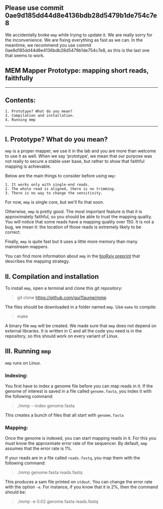 ## Please use commit 0ae9d185dd44d8e4136bdb28d5479b1de754c7e8 ##

We accidentally broke `mmp` while trying to update it. We are
really sorry for the inconvenience. We are fixing everything
as fast as we can. In the meantime, we recommend you use commit
0ae9d185dd44d8e4136bdb28d5479b1de754c7e8, as this is the last
one that seems to work.


## MEM Mapper Prototype: mapping short reads, faithfully ##
---
## Contents: ##
    1. Prototype? What do you mean?
    3. Compilation and installation.
    4. Running mmp

---
## I. Prototype? What do you mean? ##

`mmp` is a proper mapper, we use it in the lab and you are more than
welcome to use it as well. When we say ‘prototype’, we mean that
our purpose was not really to secure a stable user base, but rather to
show that faithful mapping is achievable.

Below are the main things to consider before using `mmp`:

    1. It works only with single-end reads.
    2. The whole read is aligned, there is no trimming.
    3. There is no way to change the sensitivity.

For now, `mmp` is single core, but we'll fix that soon.

Otherwise, `mmp` is pretty good. The most important feature is that it
is approximately faithful, so you should be able to trust the mapping
quality. You will notice that some reads have a mapping quality over 150.
It is not a bug, we mean it: the location of those reads is extremely
likely to be correct.

Finally, `mmp` is quite fast but it uses a little more memory than
many mainstream mappers.

You can find more information about `mmp` in the
[bioRxiv preprint](https://www.biorxiv.org/content/10.1101/2020.02.10.942599v1)
that describes the mapping strategy.


II. Compilation and installation
---------------------------------

To install `mmp`, open a terminal and clone this git repository:

 > git clone https://github.com/gui11aume/mmp

The files should be downloaded in a folder named `mmp`. Use `make` to
compile:

 > make

A binary file `mmp` will be created. We made sure that `mmp` does not
depend on external libraries. It is written in C and all the code you
need is in the repository, so this should work on every variant of
Linux.


III. Running `mmp`
--------------------

`mmp` runs on Linux.

### Indexing:

You first have to index a genome file before you can map reads in it. If
the genome of interest is saved in a file called `genome.fasta`, you
index it with the following command:

  > ./mmp --index genome.fasta
  
This creates a bunch of files that all start with `genome.fasta`  
      
### Mapping:

Once the genome is indexed, you can start mapping reads in it. For this
you must know the approximate error rate of the sequencer. By default,
`mmp` assumes that the error rate is 1%.

If your reads are in a file called `reads.fastq`, you map them with the
following command:

  > ./mmp genome.fasta reads.fastq

This produces a sam file printed on `stdout`. You can change the error
rate with the option `-e`. For instance, if you know that it is 2%,
then the command should be:

  > ./mmp -e 0.02 genome.fasta reads.fastq

